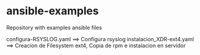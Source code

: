# ansible-examples
Repository with examples ansible files


configura-RSYSLOG.yaml		==>  Configura rsyslog
instalacion_XDR-ext4.yaml	==>  Creacion de Filesystem ext4, Copia de rpm e instalacion en servidor

